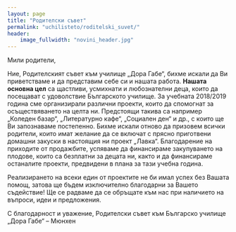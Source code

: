 ```yaml
---
layout: page
title: "Родителски съвет"
permalink: "uchilisteto/roditelski_suvet/"
header:
    image_fullwidth: "novini_header.jpg"
---
```




Мили родители,

Ние, Родителският съвет към училище „Дора Габе“, бихме искали да Ви приветстваме и да представим себе си и нашата работа.
**Нашата основна цел** са щастливи, усмихнати и любознателни деца, които да посещават с удоволствие Българското училище.
За учебната 2018/2019 година сме организирали различни проекти, които да спомогнат за осъществяването на целта ни. Предстоящи такива са например „Коледен базар“, „Литературно кафе“, „Социален ден“ и др., с които ще Ви запознаваме постепенно.
Бихме искали отново да призовем всички родители, които имат желание да се включат с прясно приготвени домашни закуски в настоящия ни проект „Лавка“. Благодарение на приходите от продажбите, успяваме да финансираме закупуването на плодове, които са безплатни за децата ни, както и да финансираме останалите проекти, предвидени в плана за тази учебна година.

Реализирането на всеки един от проектите не би имал успех без Вашата помощ, затова ще бъдем изключително благодарни за Вашето съдействие!
Ще се радваме да се обръщате към нас при наличието на въпроси, идеи и предложения.

С благодарност и уважение,
Родителски съвет към Българско училище „Дора Габе“ – Мюнхен
